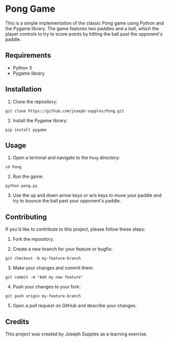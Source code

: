 # Pong Game

This is a simple implementation of the classic Pong game using Python and the Pygame library. The game features two paddles and a ball, which the player controls to try to score points by hitting the ball past the opponent's paddle.

## Requirements

- Python 3
- Pygame library

## Installation

1. Clone the repository:

```git clone https://github.com/joseph-supples/Pong.git```


2. Install the Pygame library:

```pip install pygame```


## Usage

1. Open a terminal and navigate to the `Pong` directory:

```cd Pong```

2. Run the game:

```python pong.py```


3. Use the up and down arrow keys or w/s keys to move your paddle and try to bounce the ball past your opponent's paddle.

## Contributing

If you'd like to contribute to this project, please follow these steps:

1. Fork the repository.

2. Create a new branch for your feature or bugfix:

```git checkout -b my-feature-branch```

3. Make your changes and commit them:

```git commit -m "Add my new feature"```

4. Push your changes to your fork:

```git push origin my-feature-branch```


5. Open a pull request on GitHub and describe your changes.

## Credits

This project was created by Joseph Supples as a learning exercise.




